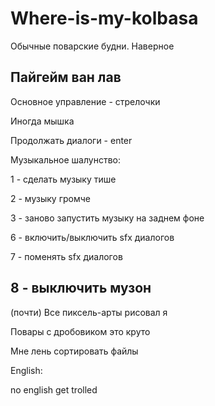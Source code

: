 # Where-is-my-kolbasa
Обычные поварские будни. Наверное

Пайгейм ван лав
-----
Основное управление - стрелочки

Иногда мышка

Продолжать диалоги - enter

Музыкальное шалунство:

1 - сделать музыку тише

2 - музыку громче

3 - заново запустить музыку на заднем фоне

6 - включить/выключить sfx диалогов

7 - поменять sfx диалогов

8 - выключить музон
---

(почти) Все пиксель-арты рисовал я

Повары с дробовиком это круто

Мне лень сортировать файлы

English:

no english get trolled 
